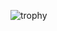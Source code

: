 ![trophy](https://github-profile-trophy.vercel.app/?username=dev-jinwoohong&&rank=-C,-B&theme=dark_lover)

<!--
<p>&nbsp;<img align="center" src="https://github-readme-stats.vercel.app/api?username=dev-jinwoohong&show_icons=true" alt="dev-jinwoohong" /></p>
-->
<!--
Here are some ideas to get you started:

- 🔭 I’m currently working on ..
- 🌱 I’m currently learning ...
- 👯 I’m looking to collaborate on ...
- 🤔 I’m looking for help with ...
- 💬 Ask me about ..
- 📫 How to reach me: ...
- 😄 Pronouns: ...
- ⚡ Fun fact: ...
-->
